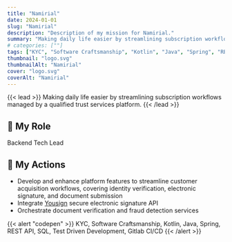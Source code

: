 ```yaml
---
title: "Namirial"
date: 2024-01-01
slug: "Namirial"
description: "Description of my mission for Namirial."
summary: "Making daily life easier by streamlining subscription workflows managed by a qualified trust services platform."
# categories: [""]
tags: ["KYC", "Software Craftsmanship", "Kotlin", "Java", "Spring", "REST API", "SQL", "Test Driven Development", "Gitlab CI/CD"]
thumbnail: "logo.svg"
thumbnailAlt: "Namirial"
cover: "logo.svg"
coverAlt: "Namirial"
---
```


{{< lead >}}
Making daily life easier by streamlining subscription workflows managed by a qualified trust services platform.
{{< /lead >}}

## :necktie: My Role

Backend Tech Lead

## :dart: My Actions

* Develop and enhance platform features to streamline customer acquisition workflows, covering identity verification, 
electronic signature, and document submission 
* Integrate [Yousign](https://yousign.com/) secure electronic signature API
* Orchestrate document verification and fraud detection services

{{< alert "codepen" >}}
KYC, Software Craftsmanship, Kotlin, Java, Spring, REST API, SQL, Test Driven Development, Gitlab CI/CD
{{< /alert >}}
